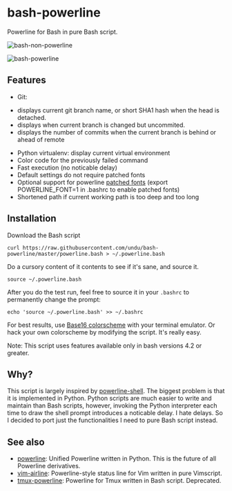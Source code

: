 # bash-powerline

Powerline for Bash in pure Bash script.

![bash-non-powerline](https://raw.githubusercontent.com/undu/bash-powerline/master/screenshots/default.png)

![bash-powerline](https://raw.githubusercontent.com/undu/bash-powerline/master/screenshots/patched.png)

## Features

* Git:
 - displays current git branch name, or short SHA1 hash when the head is detached.
 - displays when current branch is changed but uncommited.
 - displays the number of commits when the current branch is behind or ahead of remote
* Python virtualenv: display current virtual environment
* Color code for the previously failed command
* Fast execution (no noticable delay)
* Default settings do not require patched fonts
* Optional support for powerline [patched fonts](https://github.com/powerline/fonts)
  (export POWERLINE\_FONT=1 in .bashrc to enable patched fonts)
* Shortened path if current working path is too deep and too long

## Installation

Download the Bash script

    curl https://raw.githubusercontent.com/undu/bash-powerline/master/powerline.bash > ~/.powerline.bash

Do a cursory content of it contents to see if it's sane, and source it.

    source ~/.powerline.bash

After you do the test run, feel free to source it in your `.bashrc` to permanently change the prompt:

    echo 'source ~/.powerline.bash' >> ~/.bashrc

For best results, use [Base16
colorscheme](http://chriskempson.github.io/base16/) with your terminal
emulator. Or hack your own colorscheme by modifying the script. It's really
easy.

Note: This script uses features available only in bash versions 4.2 or greater.

## Why?

This script is largely inspired by
[powerline-shell](https://github.com/milkbikis/powerline-shell). The biggest
problem is that it is implemented in Python. Python scripts are much easier to
write and maintain than Bash scripts, however, invoking the Python interpreter
each time to draw the shell prompt introduces a noticable delay. I hate delays.
So I decided to port just the functionalities I need to pure Bash script instead.

## See also
* [powerline](https://github.com/Lokaltog/powerline): Unified Powerline
  written in Python. This is the future of all Powerline derivatives.
* [vim-airline](https://github.com/vim-airline/vim-airline): Powerline-style status line
  for Vim written in pure Vimscript.
* [tmux-powerline](https://github.com/erikw/tmux-powerline): Powerline for Tmux
  written in Bash script. Deprecated.
